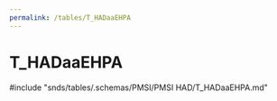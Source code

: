 ```yaml
---
permalink: /tables/T_HADaaEHPA
---
```

# T\_HADaaEHPA
<!-- SPDX-License-Identifier: MPL-2.0 -->

<!-- ATTENTION : Ne pas supprimer ou modifier la ligne ci-dessous -->
#include "snds/tables/.schemas/PMSI/PMSI HAD/T_HADaaEHPA.md"
<!-- ATTENTION : Ne pas supprimer ou modifier la ligne ci-dessus -->
